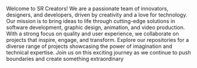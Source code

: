 Welcome to SR Creators! We are a passionate team of innovators, designers, and developers, driven by creativity and a love for technology. Our mission is to bring ideas to life through cutting-edge solutions in software development, graphic design, animation, and video production. With a strong focus on quality and user experience, we collaborate on projects that inspire, engage, and transform. Explore our repositories for a diverse range of projects showcasing the power of imagination and technical expertise. Join us on this exciting journey as we continue to push boundaries and create something extraordinary
